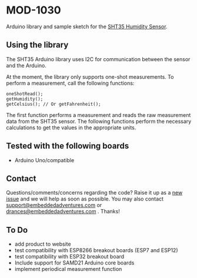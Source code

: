 # MOD-1030 #

Arduino library and sample sketch for the <a href="">SHT35 Humidity Sensor</a>.

## Using the library ##
The SHT35 Arduino library uses I2C for communication between the sensor and the Arduino. 

At the moment, the library only supports one-shot measurements. To perform a measurement, call the following functions:

    oneShotRead();
	getHumidity();
	getCelsius(); // Or getFahrenheit();

The first function performs a measurement and reads the raw measurement data from the SHT35 sensor. The following functions perform the necessary calculations to get the values in the appropriate units.

## Tested with the following boards ##
- Arduino Uno/compatible

## Contact ##
Questions/comments/concerns regarding the code? Raise it up as a <a href="https://github.com/embeddedadventures/PLT1001/issues/new">new issue</a> and we will help as soon as possible. You may also contact support@embeddedadventures.com or drances@embeddedadventures.com . Thanks!


## To Do ##
- add product to website
- test compatibility with ESP8266 breakout boards (ESP7 and ESP12)
- test compatibility with ESP32 breakout board
- Include support for SAMD21 Arduino core boards
- implement periodical measurement function
